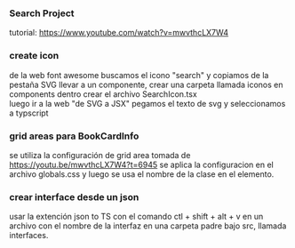 ### Search Project
tutorial: https://www.youtube.com/watch?v=mwvthcLX7W4

### create icon
de la web font awesome buscamos el icono "search" y copiamos de la pestaña SVG
llevar a un componente, crear una carpeta llamada iconos en components
dentro crear el archivo SearchIcon.tsx  
luego ir a la web "de SVG a JSX"
pegamos el texto de svg y seleccionamos a typscript

### grid areas para BookCardInfo
se utiliza la configuración de grid area tomada de
https://youtu.be/mwvthcLX7W4?t=6945 
se aplica la configuracion en el archivo globals.css 
y luego se usa el nombre de la clase en el elemento.

### crear interface desde un json
usar la extención json to TS
con el comando ctl + shift + alt + v 
en un archivo con el nombre de la interfaz en una carpeta padre bajo src, llamada interfaces.